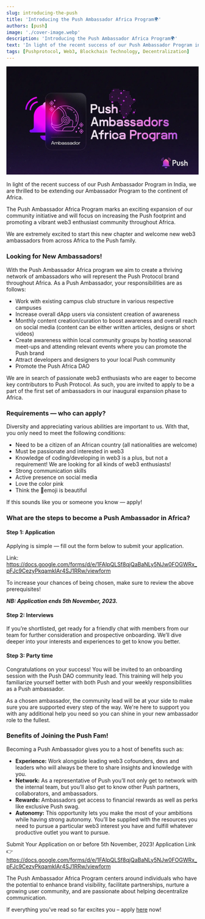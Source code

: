 ```yaml
---
slug: introducing-the-push
title: 'Introducing the Push Ambassador Africa Program🌍'
authors: [push]
image: './cover-image.webp'
description: 'Introducing the Push Ambassador Africa Program🌍'
text: 'In light of the recent success of our Push Ambassador Program in India, we are thrilled to be extending our Ambassador Program to the continent of Africa.'
tags: [Pushprotocol, Web3, Blockchain Technology, Decentralization]
---
```


![Cover Image of Introducing the Push Ambassador Africa Program🌍](./cover-image.webp)

<!--truncate-->

In light of the recent success of our Push Ambassador Program in India, we are thrilled to be extending our Ambassador Program to the continent of Africa.

The Push Ambassador Africa Program marks an exciting expansion of our community initiative and will focus on increasing the Push footprint and promoting a vibrant web3 enthusiast community throughout Africa. 

We are extremely excited to start this new chapter and welcome new web3 ambassadors from across Africa to the Push family.

### Looking for New Ambassadors!
With the Push Ambassador Africa program we aim to create a thriving network of ambassadors who will represent the Push Protocol brand throughout Africa. As a Push Ambassador, your responsibilities are as follows:

- Work with existing campus club structure in various respective campuses
- Increase overall dApp users via consistent creation of awareness
- Monthly content creation/curation to boost awareness and overall reach on social media (content can be either written articles, designs or short videos)
- Create awareness within local community groups by hosting seasonal meet-ups and attending relevant events where you can promote the Push brand
- Attract developers and designers to your local Push community
- Promote the Push Africa DAO

We are in search of passionate web3 enthusiasts who are eager to become key contributors to Push Protocol. As such, you are invited to apply to be a part of the first set of ambassadors in our inaugural expansion phase to Africa.

### Requirements — who can apply?
Diversity and appreciating various abilities are important to us. With that, you only need to meet the following conditions:

- Need to be a citizen of an African country (all nationalities are welcome)
- Must be passionate and interested in web3
- Knowledge of coding/developing in web3 is a plus, but not a requirement! We are looking for all kinds of web3 enthusiasts!
- Strong communication skills
- Active presence on social media
- Love the color pink
- Think the 🔔emoji is beautiful

If this sounds like you or someone you know — apply!

### What are the steps to become a Push Ambassador in Africa?
#### Step 1: Application
Applying is simple — fill out the form below to submit your application.

Link: https://docs.google.com/forms/d/e/1FAIpQLSf8qjQaBaNLy5NJw0FOGWRx_pFJc9CezyPkqamkIAr4SJ1RRw/viewform

To increase your chances of being chosen, make sure to review the above prerequisites! 

<b><i>NB: Application ends 5th November, 2023.</i></b>

#### Step 2: Interviews
If you’re shortlisted, get ready for a friendly chat with members from our team for further consideration and prospective onboarding. We’ll dive deeper into your interests and experiences to get to know you better.
        
#### Step 3: Party time
Congratulations on your success! You will be invited to an onboarding session with the Push DAO community lead. This training will help you familiarize yourself better with both Push and your weekly responsibilities as a Push ambassador. 

As a chosen ambassador, the community lead will be at your side to make sure you are supported every step of the way. We're here to support you with any additional help you need so you can shine in your new ambassador role to the fullest.

### Benefits of Joining the Push Fam!
Becoming a Push Ambassador gives you to a host of benefits such as:

- <b>Experience:</b> Work alongside leading web3 cofounders, devs and leaders who will always be there to share insights and knowledge with you.
- <b>Network:</b> As a representative of Push you’ll not only get to network with the internal team, but you’ll also get to know other Push partners, collaborators, and ambassadors.
- <b>Rewards:</b> Ambassadors get access to financial rewards as well as perks like exclusive Push swag.
- <b>Autonomy:</b> This opportunity lets you make the most of your ambitions while having strong autonomy. You’ll be supplied with the resources you need to pursue a particular web3 interest you have and fulfill whatever productive outlet you want to pursue.

Submit Your Application on or before 5th November, 2023!
Application Link 👉 https://docs.google.com/forms/d/e/1FAIpQLSf8qjQaBaNLy5NJw0FOGWRx_pFJc9CezyPkqamkIAr4SJ1RRw/viewform

The Push Ambassador Africa Program centers around individuals who have the potential to enhance brand visibility, facilitate partnerships, nurture a growing user community, and are passionate about helping decentralize communication.

If everything you’ve read so far excites you –  apply [here](https://docs.google.com/forms/d/e/1FAIpQLSf8qjQaBaNLy5NJw0FOGWRx_pFJc9CezyPkqamkIAr4SJ1RRw/viewform) now!





